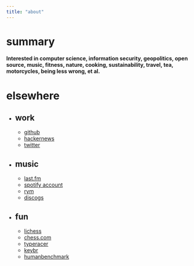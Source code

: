 ```yaml
---
title: "about" 
---
```

# summary




#### Interested in computer science, information security, geopolitics, open source, music, fitness, nature, cooking, sustainability, travel, tea, motorcycles, being less wrong, et al.




# elsewhere


 * ## work 
    * [github](https://github.com/7te "github") 
    * [hackernews](https://news.ycombinator.com/user?id=gjkhkldajghl "hackernews") 
    * [twitter](https://twitter.com/gamerwoadie "twitter") 

 * ## music
    * [last.fm](https://www.last.fm/user/jl- "last.fm") 
    * [spotify account](https://open.spotify.com/user/124951816 "spotify") 
    * [rym](https://rateyourmusic.com/~jljljl "rateyourmusic") 
    * [discogs](https://www.discogs.com/user/jl- "discogs")
 
 * ## fun 
    * [lichess](https://lichess.org/@/iqdf "lichess") 
    * [chess.com](https://www.chess.com/member/xxioa "chess.com") 
    * [typeracer](https://data.typeracer.com/pit/profile?user=thonkang "typeracer")
    * [keybr](https://www.keybr.com/profile/a484jkf "keybr") 
    * [humanbenchmark](https://humanbenchmark.com/users/5dbc56aad333e000011ecfb1 "humanbenchmark") 
